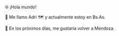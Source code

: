 🌐 ¡Hola mundo!

👋 Me llamo Adri
🗺️ y actualmente estoy en Bs.As.

📆 En los próximos días, me gustaría volver a Mendoza.
